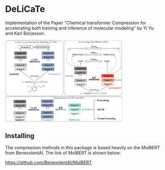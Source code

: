 # DeLiCaTe

Implementation of the Paper "Chemical transformer Compression for accelerating both training and inference of molecular modeling" by Yi Yu and Karl Börjesson.

<img src="example/TOC.png" width="75%" height="75%">

## Installing
The compression methods in this package is based heavily on the MolBERT from BenevolentAI. The link of MolBERT is shown below:

https://github.com/BenevolentAI/MolBERT
